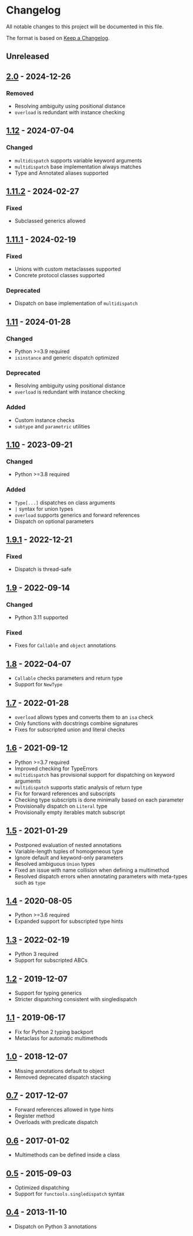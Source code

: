 # Changelog
All notable changes to this project will be documented in this file.

The format is based on [Keep a Changelog](https://keepachangelog.com/en/1.1.0/).

## Unreleased

## [2.0](https://pypi.org/project/multimethod/2.0/) - 2024-12-26
### Removed
* Resolving ambiguity using positional distance
* `overload` is redundant with instance checking

## [1.12](https://pypi.org/project/multimethod/1.12/) - 2024-07-04
### Changed
* `multidispatch` supports variable keyword arguments
* `multidispatch` base implementation always matches
* Type and Annotated aliases supported

## [1.11.2](https://pypi.org/project/multimethod/1.11.2/) - 2024-02-27
### Fixed
* Subclassed generics allowed

## [1.11.1](https://pypi.org/project/multimethod/1.11.1/) - 2024-02-19
### Fixed
* Unions with custom metaclasses supported
* Concrete protocol classes supported

### Deprecated
* Dispatch on base implementation of `multidispatch`

## [1.11](https://pypi.org/project/multimethod/1.11/) - 2024-01-28
### Changed
* Python >=3.9 required
* `isinstance` and generic dispatch optimized

### Deprecated
* Resolving ambiguity using positional distance
* `overload` is redundant with instance checking

### Added
* Custom instance checks
* `subtype` and `parametric` utilities

## [1.10](https://pypi.org/project/multimethod/1.10/) - 2023-09-21
### Changed
* Python >=3.8 required

### Added
* `Type[...]` dispatches on class arguments
* `|` syntax for union types
* `overload` supports generics and forward references
* Dispatch on optional parameters

## [1.9.1](https://pypi.org/project/multimethod/1.9.1/) - 2022-12-21
### Fixed
* Dispatch is thread-safe

## [1.9](https://pypi.org/project/multimethod/1.9/) - 2022-09-14
### Changed
* Python 3.11 supported

### Fixed
* Fixes for `Callable` and `object` annotations

## [1.8](https://pypi.org/project/multimethod/1.8/) - 2022-04-07
* `Callable` checks parameters and return type
* Support for `NewType`

## [1.7](https://pypi.org/project/multimethod/1.7/) - 2022-01-28
* `overload` allows types and converts them to an `isa` check
* Only functions with docstrings combine signatures
* Fixes for subscripted union and literal checks

## [1.6](https://pypi.org/project/multimethod/1.6/) - 2021-09-12
* Python >=3.7 required
* Improved checking for TypeErrors
* `multidispatch` has provisional support for dispatching on keyword arguments
* `multidispatch` supports static analysis of return type 
* Fix for forward references and subscripts
* Checking type subscripts is done minimally based on each parameter
* Provisionally dispatch on `Literal` type
* Provisionally empty iterables match subscript

## [1.5](https://pypi.org/project/multimethod/1.5/) - 2021-01-29
* Postponed evaluation of nested annotations
* Variable-length tuples of homogeneous type
* Ignore default and keyword-only parameters
* Resolved ambiguous `Union` types
* Fixed an issue with name collision when defining a multimethod
* Resolved dispatch errors when annotating parameters with meta-types such as `type`

## [1.4](https://pypi.org/project/multimethod/1.4/) - 2020-08-05
* Python >=3.6 required
* Expanded support for subscripted type hints

## [1.3](https://pypi.org/project/multimethod/1.3/) - 2022-02-19
* Python 3 required
* Support for subscripted ABCs

## [1.2](https://pypi.org/project/multimethod/1.2/) - 2019-12-07
* Support for typing generics
* Stricter dispatching consistent with singledispatch

## [1.1](https://pypi.org/project/multimethod/1.1/) - 2019-06-17
* Fix for Python 2 typing backport
* Metaclass for automatic multimethods

## [1.0](https://pypi.org/project/multimethod/1.0/) - 2018-12-07
* Missing annotations default to object
* Removed deprecated dispatch stacking

## [0.7](https://pypi.org/project/multimethod/0.7/) - 2017-12-07
* Forward references allowed in type hints
* Register method
* Overloads with predicate dispatch

## [0.6](https://pypi.org/project/multimethod/0.6/) - 2017-01-02
* Multimethods can be defined inside a class

## [0.5](https://pypi.org/project/multimethod/0.5/) - 2015-09-03
* Optimized dispatching
* Support for `functools.singledispatch` syntax

## [0.4](https://pypi.org/project/multimethod/0.4/) - 2013-11-10
* Dispatch on Python 3 annotations

